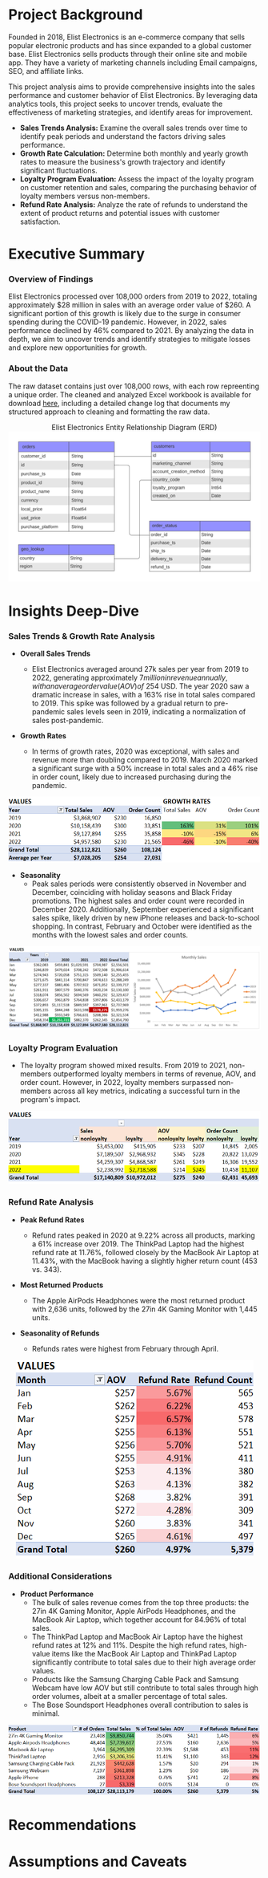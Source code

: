 # Project Background
Founded in 2018, Elist Electronics is an e-commerce company that sells popular electronic products and has since expanded to a global customer base.  Elist Electronics sells products through their online site and mobile app.  They have a variety of marketing channels including Email campaigns, SEO, and affiliate links.  

This project analysis aims to provide comprehensive insights into the sales performance and customer behavior of Elist Electronics.  By leveraging data analytics tools, this project seeks to uncover trends, evaluate the effectiveness of marketing strategies, and identify areas for improvement.

- **Sales Trends Analysis:**  Examine the overall sales trends over time to identify peak periods and understand the factors driving sales performance.
- **Growth Rate Calculation:** Determine both monthly and yearly growth rates to measure the business's growth trajectory and identify significant fluctuations.
- **Loyalty Program Evaluation:** Assess the impact of the loyalty program on customer retention and sales, comparing the purchasing behavior of loyalty members versus non-members.
- **Refund Rate Analysis:** Analyze the rate of refunds to understand the extent of product returns and potential issues with customer satisfaction.

# Executive Summary

### Overview of Findings

Elist Electronics processed over 108,000 orders from 2019 to 2022, totaling approximately $28 million in sales with an average order value of $260. A significant portion of this growth is likely due to the surge in consumer spending during the COVID-19 pandemic. However, in 2022, sales performance declined by 46% compared to 2021. By analyzing the data in depth, we aim to uncover trends and identify strategies to mitigate losses and explore new opportunities for growth.   

### About the Data

The raw dataset contains just over 108,000 rows, with each row repreenting a unique order. The cleaned and analyzed Excel workbook is available for download [here](https://docs.google.com/spreadsheets/d/1iRqNUYJQNc2E6v50HWUGr1srMJJJlc0u/edit?usp=sharing&ouid=110328506075169530580&rtpof=true&sd=true), including a detailed change log that documents my structured approach to cleaning and formatting the raw data.

<p align ="center">
  Elist Electronics Entity Relationship Diagram (ERD)
  <img src="https://github.com/jenncash29/Elist-Electronics-Store-Project/blob/main/Images/Elist%20Electronics%20ERD.png" alt="Elist Electronics ERD">
</p>


# Insights Deep-Dive

### Sales Trends & Growth Rate Analysis

- **Overall Sales Trends**
  - Elist Electronics averaged around 27k sales per year from 2019 to 2022, generating approximately $7 million in revenue annually, with an average order value (AOV) of ~$254 USD. The year 2020 saw a dramatic increase in sales, with a 163% rise in total sales compared to 2019. This spike was followed by a gradual return to pre-pandemic sales levels seen in 2019, indicating a normalization of sales post-pandemic. 

- **Growth Rates**
  - In terms of growth rates, 2020 was exceptional, with sales and revenue more than doubling compared to 2019. March 2020 marked a significant surge with a 50% increase in total sales and a 46% rise in order count, likely due to increased purchasing during the pandemic.

<p align ="center">
  <img src="https://github.com/jenncash29/Elist-Electronics-Store-Project/blob/main/Images/Sales%20and%20Growth%20Rates.png" alt="Yearly Growth">
</p>

- **Seasonality**
  - Peak sales periods were consistently observed in November and December, coinciding with holiday seasons and Black Friday promotions. The highest sales and order count were recorded in December 2020. Additionally, September experienced a significant sales spike, likely driven by new iPhone releases and back-to-school shopping. In contrast, February and October were identified as the months with the lowest sales and order counts.

<p align ="center">
  <img src="https://github.com/jenncash29/Elist-Electronics-Store-Project/blob/main/Images/Monthly%20Seasonality.png" alt="Seasonality">
</p>

### Loyalty Program Evaluation
- The loyalty program showed mixed results. From 2019 to 2021, non-members outperformed loyalty members in terms of revenue, AOV, and order count. However, in 2022, loyalty members surpassed non-members across all key metrics, indicating a successful turn in the program's impact.

<p align ="center">
  <img src="https://github.com/jenncash29/Elist-Electronics-Store-Project/blob/main/Images/Loyalty%20Values.png" alt="Loyalty Program">
</p>

### Refund Rate Analysis

- **Peak Refund Rates**
  - Refund rates peaked in 2020 at 9.22% across all products, marking a 61% increase over 2019. The ThinkPad Laptop had the highest refund rate at 11.76%, followed closely by the MacBook Air Laptop at 11.43%, with the MacBook having a slightly higher return count (453 vs. 343).

- **Most Returned Products**
  - The Apple AirPods Headphones were the most returned product with 2,636 units, followed by the 27in 4K Gaming Monitor with 1,445 units.

- **Seasonality of Refunds**
  - Refunds rates were highest from February through April.  

<p align ="center">
  <img src="https://github.com/jenncash29/Elist-Electronics-Store-Project/blob/main/Images/Refund%20Rates.png" alt="Refunds">
</p>

### Additional Considerations
- **Product Performance**
  - The bulk of sales revenue comes from the top three products: the 27in 4K Gaming Monitor, Apple AirPods Headphones, and the MacBook Air Laptop, which together account for 84.96% of total sales.
  - The ThinkPad Laptop and MacBook Air Laptop have the highest refund rates at 12% and 11%.  Despite the high refund rates, high-value items like the MacBook Air Laptop and ThinkPad Laptop significantly contribute to total sales due to their high average order values.
  - Products like the Samsung Charging Cable Pack and Samsung Webcam have low AOV but still contribute to total sales through high order volumes, albeit at a smaller percentage of total sales.
  - The Bose Soundsport Headphones overall contribution to sales is minimal.

 <p align ="center">
  <img src="https://github.com/jenncash29/Elist-Electronics-Store-Project/blob/main/Images/Product%20Performance.png" alt="Product Performance">
</p>


# Recommendations

# Assumptions and Caveats


